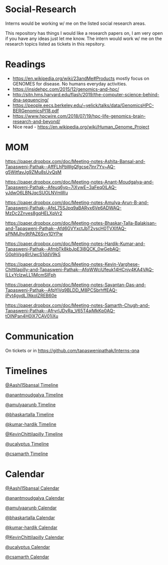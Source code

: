 # Social-Research
Interns would be working w/ me on the listed social research areas.

This repository has things I would like a research papers on, I am very open if you have any ideas just let me know. The intern would work w/ me on the research topics listed as tickets in this repsitory.

# Readings

- https://en.wikipedia.org/wiki/23andMe#Products mostly focus on GENOMES for disease. No humans everyday activities.
- https://insidehpc.com/2015/12/genomics-and-hpc/
- http://sitn.hms.harvard.edu/flash/2019/the-computer-science-behind-dna-sequencing/
- https://people.eecs.berkeley.edu/~yelick/talks/data/GenomicsHPC-BERGenomicsPI18.pdf
- https://www.hpcwire.com/2018/07/19/hpc-life-genomics-brain-research-and-beyond/
- Nice read - https://en.wikipedia.org/wiki/Human_Genome_Project

# MOM

https://paper.dropbox.com/doc/Meeting-notes-Ashita-Bansal-and-Tapasweni-Pathak--AffFLhPbWgQfgcse7lnr7Yv~AQ-g5WjtfavJg9ZMu8sUvQsM

https://paper.dropbox.com/doc/Meeting-notes-Anant-Moudgalya-and-Tapasweni-Pathak--Afeuq6yp~7iXywE~3aFeq0lLAQ-yJdwO6LBNJqcSUOLNVmWu

https://paper.dropbox.com/doc/Meeting-notes-Amulya-Arun-B-and-Tapasweni-Pathak--AfeL75SJpq9aBARyx6Ve6ADWAQ-MzDc2Znves8gqHELXpVr2

https://paper.dropbox.com/doc/Meeting-notes-Bhaskar-Talla-Balakisan-and-Tapasweni-Pathak--Afd6GVYxctJbT2vscH0TVXIfAQ-sPNMJhy9tPAZ6Svy1DYPw

https://paper.dropbox.com/doc/Meeting-notes-Hardik-Kumar-and-Tapasweni-Pathak--AfmbTk8kbJpE3l8QCK_0wGebAQ-G0phVsg4IrUwcS1ddV9kS

https://paper.dropbox.com/doc/Meeting-notes-Kevin-Varghese-Chittilapilly-and-Tapasweni-Pathak--AfqWWciUfeuk14HCnjv4KA4VAQ-ILLxYclzwLL1jMcmSIFph

https://paper.dropbox.com/doc/Meeting-notes-Sayantan-Das-and-Tapasweni-Pathak--AfpYiVq9BLDD_M8PCSbrhffEAQ-iPyt4gydL7AkoIZREB60e

https://paper.dropbox.com/doc/Meeting-notes-Samarth-Chugh-and-Tapasweni-Pathak--AfryrIJDyRa_V65T4ajMkKp0AQ-tOINPan4H0lX7CAV01iXu

# Communication

On tickets or in https://github.com/tapaswenipathak/Interns-qna

# Timelines

[@Aashi15bansal Timeline]()

[@anantmoudgalya Timeline](https://paper.dropbox.com/doc/Meeting-notes-Anant-Moudgalya-and-Tapasweni-Pathak-yJdwO6LBNJqcSUOLNVmWu)

[@amulyaarunb Timeline]()

[@bhaskartalla Timeline]()

[@kumar-hardik Timeline]()

[@KevinChittilapilly Timeline]()

[@ucalyptus Timeline]()

[@csamarth Timeline]()

# Calendar

[@Aashi15bansal Calendar]()

[@anantmoudgalya Calendar](https://calendly.com/anantm/15min)

[@amulyaarunb Calendar](https://calendly.com/amulyaarunb/15min)

[@bhaskartalla Calendar]()

[@kumar-hardik Calendar]()

[@KevinChittilapilly Calendar]()

[@ucalyptus Calendar](https://calendly.com/ucalyptus)

[@csamarth Calendar](https://calendly.com/csamarth)
